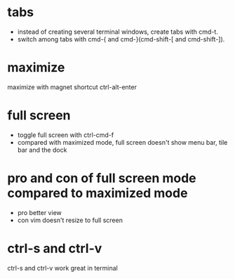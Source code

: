 # tabs
- instead of creating several terminal windows, create tabs with cmd-t.
- switch among tabs with cmd-{ and cmd-}(cmd-shift-[ and cmd-shift-]).

# maximize
maximize with magnet shortcut ctrl-alt-enter

# full screen
- toggle full screen with ctrl-cmd-f
- compared with maximized mode, full screen doesn't show menu bar, tile bar and the dock

# pro and con of full screen mode compared to maximized mode
- pro
better view
- con
vim doesn't resize to full screen

# ctrl-s and ctrl-v
ctrl-s and ctrl-v work great in terminal
